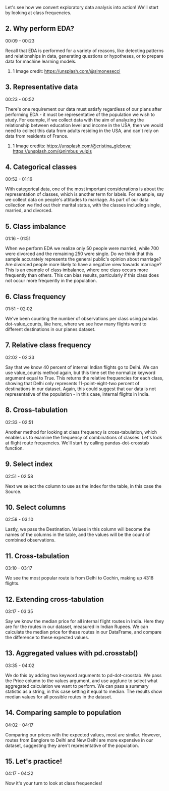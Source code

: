 



Let's see how we convert exploratory data analysis into action! We'll start by looking at class frequencies.

## 2. Why perform EDA?

00:09 - 00:23

Recall that EDA is performed for a variety of reasons, like detecting patterns and relationships in data, generating questions or hypotheses, or to prepare data for machine learning models.

1. 1 Image credit: https://unsplash.com/@simonesecci

## 3. Representative data

00:23 - 00:52

There's one requirement our data must satisfy regardless of our plans after performing EDA - it must be representative of the population we wish to study. For example, if we collect data with the aim of analyzing the relationship between education level and income in the USA, then we would need to collect this data from adults residing in the USA, and can't rely on data from residents of France.

1. 1 Image credits: https://unsplash.com/@cristina_glebova; https://unsplash.com/@nimbus_vulpis

## 4. Categorical classes

00:52 - 01:16

With categorical data, one of the most important considerations is about the representation of classes, which is another term for labels. For example, say we collect data on people's attitudes to marriage. As part of our data collection we find out their marital status, with the classes including single, married, and divorced.

## 5. Class imbalance

01:16 - 01:51

When we perform EDA we realize only 50 people were married, while 700 were divorced and the remaining 250 were single. Do we think that this sample accurately represents the general public's opinion about marriage? Are divorced people more likely to have a negative view towards marriage? This is an example of class imbalance, where one class occurs more frequently than others. This can bias results, particularly if this class does not occur more frequently in the population.

## 6. Class frequency

01:51 - 02:02

We've been counting the number of observations per class using pandas dot-value_counts, like here, where we see how many flights went to different destinations in our planes dataset.

## 7. Relative class frequency

02:02 - 02:33

Say that we know 40 percent of internal Indian flights go to Delhi. We can use value_counts method again, but this time set the normalize keyword argument equal to True. This returns the relative frequencies for each class, showing that Delhi only represents 11-point-eight-two percent of destinations in our dataset. Again, this could suggest that our data is not representative of the population - in this case, internal flights in India.

## 8. Cross-tabulation

02:33 - 02:51

Another method for looking at class frequency is cross-tabulation, which enables us to examine the frequency of combinations of classes. Let's look at flight route frequencies. We'll start by calling pandas-dot-crosstab function.

## 9. Select index

02:51 - 02:58

Next we select the column to use as the index for the table, in this case the Source.

## 10. Select columns

02:58 - 03:10

Lastly, we pass the Destination. Values in this column will become the names of the columns in the table, and the values will be the count of combined observations.

## 11. Cross-tabulation

03:10 - 03:17

We see the most popular route is from Delhi to Cochin, making up 4318 flights.

## 12. Extending cross-tabulation

03:17 - 03:35

Say we know the median price for all internal flight routes in India. Here they are for the routes in our dataset, measured in Indian Rupees. We can calculate the median price for these routes in our DataFrame, and compare the difference to these expected values.

## 13. Aggregated values with pd.crosstab()

03:35 - 04:02

We do this by adding two keyword arguments to pd-dot-crosstab. We pass the Price column to the values argument, and use aggfunc to select what aggregated calculation we want to perform. We can pass a summary statistic as a string, in this case setting it equal to median. The results show median values for all possible routes in the dataset.

## 14. Comparing sample to population

04:02 - 04:17

Comparing our prices with the expected values, most are similar. However, routes from Banglore to Delhi and New Delhi are more expensive in our dataset, suggesting they aren't representative of the population.

## 15. Let's practice!

04:17 - 04:22

Now it's your turn to look at class frequencies!